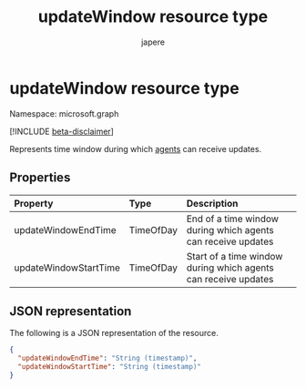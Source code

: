 ﻿---
title: "updateWindow resource type"
description: "updateWindow resource type."
localization_priority: Normal
author: "japere"
ms.prod: "microsoft-identity-platform"
doc_type: "resourcePageType"
---

# updateWindow resource type

Namespace: microsoft.graph

[!INCLUDE [beta-disclaimer](../../includes/beta-disclaimer.md)]

Represents time window during which [agents](onpremisesagent.md) can receive updates.

## Properties

| Property              | Type      | Description                                                    |
| :-------------------- | :-------- | :------------------------------------------------------------- |
| updateWindowEndTime   | TimeOfDay | End of a time window during which agents can receive updates   |
| updateWindowStartTime | TimeOfDay | Start of a time window during which agents can receive updates |

## JSON representation

The following is a JSON representation of the resource.

<!-- {
  "blockType": "resource",
  "optionalProperties": [

  ],
  "@odata.type": "microsoft.graph.updateWindow",
  "baseType": null
}-->

```json
{
  "updateWindowEndTime": "String (timestamp)",
  "updateWindowStartTime": "String (timestamp)"
}
```

<!-- uuid: 16cd6b66-4b1a-43a1-adaf-3a886856ed98
2019-02-04 14:57:30 UTC -->

<!-- {
  "type": "#page.annotation",
  "description": "updateWindow resource",
  "keywords": "",
  "section": "documentation",
  "tocPath": ""
}-->
